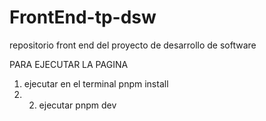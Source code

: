 # FrontEnd-tp-dsw
repositorio front end del proyecto de desarrollo de software


PARA EJECUTAR LA PAGINA
1) ejecutar en el terminal pnpm install
2) 2) ejecutar pnpm dev
